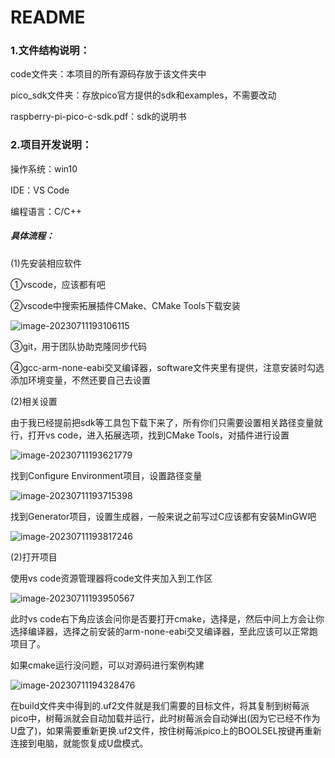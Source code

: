 # README

### 1.文件结构说明：

code文件夹：本项目的所有源码存放于该文件夹中

pico_sdk文件夹：存放pico官方提供的sdk和examples，不需要改动

raspberry-pi-pico-c-sdk.pdf：sdk的说明书

### 2.项目开发说明：

操作系统：win10

IDE：VS Code

编程语言：C/C++

##### 具体流程：

(1)先安装相应软件

①vscode，应该都有吧

②vscode中搜索拓展插件CMake、CMake Tools下载安装

![image-20230711193106115](https://xkraft-blog-1211-1314103412.cos.ap-nanjing.myqcloud.com/img/image-20230711193106115.png)

③git，用于团队协助克隆同步代码

④gcc-arm-none-eabi交叉编译器，software文件夹里有提供，注意安装时勾选添加环境变量，不然还要自己去设置

(2)相关设置

由于我已经提前把sdk等工具包下载下来了，所有你们只需要设置相关路径变量就行，打开vs code，进入拓展选项，找到CMake Tools，对插件进行设置

![image-20230711193621779](https://xkraft-blog-1211-1314103412.cos.ap-nanjing.myqcloud.com/img/image-20230711193621779.png)

找到Configure Environment项目，设置路径变量

![image-20230711193715398](https://xkraft-blog-1211-1314103412.cos.ap-nanjing.myqcloud.com/img/image-20230711193715398.png)

找到Generator项目，设置生成器，一般来说之前写过C应该都有安装MinGW吧

![image-20230711193817246](https://xkraft-blog-1211-1314103412.cos.ap-nanjing.myqcloud.com/img/image-20230711193817246.png)

(2)打开项目

使用vs code资源管理器将code文件夹加入到工作区

![image-20230711193950567](https://xkraft-blog-1211-1314103412.cos.ap-nanjing.myqcloud.com/img/image-20230711193950567.png)

此时vs code右下角应该会问你是否要打开cmake，选择是，然后中间上方会让你选择编译器，选择之前安装的arm-none-eabi交叉编译器，至此应该可以正常跑项目了。

如果cmake运行没问题，可以对源码进行案例构建

![image-20230711194328476](https://xkraft-blog-1211-1314103412.cos.ap-nanjing.myqcloud.com/img/image-20230711194328476.png)

在build文件夹中得到的.uf2文件就是我们需要的目标文件，将其复制到树莓派pico中，树莓派就会自动加载并运行，此时树莓派会自动弹出(因为它已经不作为U盘了)，如果需要重新更换.uf2文件，按住树莓派pico上的BOOLSEL按键再重新连接到电脑，就能恢复成U盘模式。